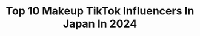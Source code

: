 ---
title: Top 10 Makeup TikTok Influencers In Japan In 2024
description: >-
  Find top makeup TikTok influencers in Japan in 2024. Most popular hashtags: #fyp #makeup #foryou #foryoupage.
platform: TikTok
hits: 13
text_top: Analyze the most popular TikTok profiles on inBeat.
text_bottom: Our database has 13 TikTok influencers like this in Japan for you to work with.
profiles:
  - username: "peace605"
    fullname: >-
      ıllıllı яуσ ıllıllı
    bio: >-
      Makeup and Nail Art 🎨 Japan 🇯🇵 転載❌
    location: "Japan"
    followers: 48100
    engagement: 794
    commentsToLikes: 0.024501
    id: ck9m11q14d6ml0j7803vjr7y2
    verified: false
    hashtags: "#tiktokortreat, #christmas2k17, #nailart, #creepymakeup"
  - username: "13_nonchan"
    fullname: >-
      NoBeRuN
    bio: >-
      🇵🇭🇯🇵 Insta📸 1213_non Follow me🔮
    location: "Japan"
    followers: 24700
    engagement: 496
    commentsToLikes: 0.030943
    id: ckbkrqjswmg4p0j23zb4b8i5h
    verified: false
    hashtags: "#dance, #makeup, #transition, #tiktokph"
  - username: "leahime"
    fullname: >-
      Lea👑れあ
    bio: >-
      アイスランド🇮🇸⇨日本🇯🇵 『Papillon』って言う外人ギャル雑誌の編集長・モデル・ライターやってます！ ギャルが一番好き✨
    location: "Japan"
    followers: 2595
    engagement: 574
    commentsToLikes: 0.062309
    id: ck9ewrlwvo0ei0j78kugfkvk6
    verified: false
    hashtags: "#gyaru, #featureme, #duet, #fyp"
  - username: "jelennytejada"
    fullname: >-
      Jelenny Tejada
    bio: >-
      21🇩🇴 STEM🏳️‍🌈 your favorite Marine 🤓 follow my insta💋 THANK YOU for 111k🥺
    location: "Japan"
    followers: 111100
    engagement: 1188
    commentsToLikes: 0.038706
    id: ckbqgd65k1s7q0j23mvu0sg4e
    verified: false
    hashtags: "#fyp, #foryoupage, #viral, #foryou"
  - username: "amika0429.14"
    fullname: >-
      あみか🦄✨@フォーエイト
    bio: >-
      
    location: "Japan"
    followers: 708600
    engagement: 1000
    commentsToLikes: 0.013200
    id: ckblhdg72auwu0j23dk3wa8mx
    verified: false
    hashtags: "#trend, #fyp, #tiktokxmas, #makeup"
  - username: "roseareal_official"
    fullname: >-
      ROSE A REAL
    bio: >-
      ROSE A REAL YuRiya♡†MaRiya☆†のリアル姉妹singer 毎週水金日 UP☆ YouTubeやSNSの一覧はこちら👇フォローしてね🥀
    location: "Japan"
    followers: 36800
    engagement: 484
    commentsToLikes: 0.034462
    id: ckdhhd66ky1zg0j23frcq6ij9
    verified: false
    hashtags: "#roseareal, #sister, #sisters, #mariyasuzuki"
  - username: "arbysprincess"
    fullname: >-
      Julia
    bio: >-
      26 y/o Status: Happy 😃 Mainer teaching in 🇯🇵 Grandpa founded Arby’s 🤙🏻
    location: "Japan"
    followers: 9046
    engagement: 861
    commentsToLikes: 0.057180
    id: ckb9inhgr96n80j237gijmo9d
    verified: false
    hashtags: "#thedegenerates, #livinginjapan, #foryoupage, #umbrella"
  - username: "ayanodagane32"
    fullname: >-
      アヤノダガネ🤪💋
    bio: >-
      名古屋といえば？アヤノダガネ🤪💋 毎日投稿やっぴー✌️
    location: "Japan"
    followers: 705500
    engagement: 773
    commentsToLikes: 0.012344
    id: ckbl38x4a0jid0j235f438g7p
    verified: true
    hashtags: "#insideout, #cathair, #fyp, #vt"
  - username: "90884chan"
    fullname: >-
      くれちゃん🦒🍣
    bio: >-
      🌈🍣Hi! It’s Kure-chan!👻💕 滋賀県に永住したい人 YouTube→くれちゃんねる🦒
    location: "Japan"
    followers: 40400
    engagement: 828
    commentsToLikes: 0.014591
    id: ckbqjy9x253j10j23py0j6u1q
    verified: false
    hashtags: "#jfashion, #tiktokhelloween, #tiktok, #memes"
  - username: "kano0728"
    fullname: >-
      kano
    bio: >-
      hyogo 🇯🇵🇪🇸
    location: "Japan"
    followers: 7403
    engagement: 422
    commentsToLikes: 0.021072
    id: ckal6ztmqd7fy0i78zoj18ue1
    verified: false
    hashtags: "#hot, #fyp, #tiktok, #tiktokxmas"
---